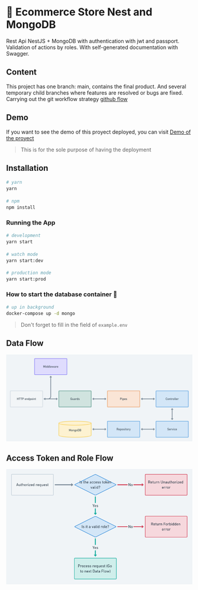 # 🌿 Ecommerce Store Nest and MongoDB

Rest Api NestJS + MongoDB with authentication with jwt and passport. Validation of actions by roles. With self-generated documentation with Swagger.

## Content

This project has one branch: main, contains the final product. And several temporary child branches where features are resolved or bugs are fixed.
Carrying out the git workflow strategy [github flow](https://guides.github.com/introduction/flow/)

## Demo

If you want to see the demo of this proyect deployed, you can visit [Demo of the proyect](https://ecommerce-store-nest-mongo.herokuapp.com/api)

> This is for the sole purpose of having the deployment

## Installation

```sh
# yarn
yarn

# npm
npm install
```

### Running the App

```sh
# development
yarn start

# watch mode
yarn start:dev

# production mode
yarn start:prod
```

### How to start the database container 🐘

```sh
# up in background
docker-compose up -d mongo
```

> Don't forget to fill in the field of `example.env`

## Data Flow

![data_flow](./diagrams/data_flow.png)

## Access Token and Role Flow

![auth_role_flow](./diagrams/auth_role_flow.png)
